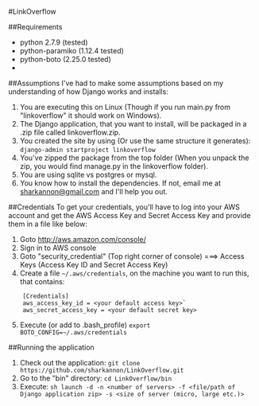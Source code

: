 #LinkOverflow

##Requirements
* python 2.7.9 (tested)
* python-paramiko (1.12.4 tested)
* python-boto (2.25.0 tested)
* 

##Assumptions
I've had to make some assumptions based on my understanding of how Django works and installs:

1. You are executing this on Linux (Though if you run main.py from "linkoverflow" it should work on Windows).
2. The Django application, that you want to install, will be packaged in a .zip file called linkoverflow.zip. 
3. You created the site by using (Or use the same structure it generates): `django-admin startproject linkoverflow`
4. You've zipped the package from the top folder (When you unpack the zip, you would find manage.py in the linkoverflow folder).
5. You are using sqlite vs postgres or mysql.
6. You know how to install the dependencies.  If not, email me at sharkannon@gmail.com and I'll help you out.

##Credentials
To get your credentials, you'll have to log into your AWS account and get the AWS Access Key and Secret Access Key and provide them in a file like below:

1. Goto http://aws.amazon.com/console/
2. Sign in to AWS console
3. Goto "security_credential" (Top right corner of console) ===> Access Keys (Access Key ID and Secret Access Key)
4. Create a file `~/.aws/credentials`, on the machine you want to run this, that contains:
```
    [Credentials]
    aws_access_key_id = <your default access key>`
    aws_secret_access_key = <your default secret key>
```
5. Execute (or add to .bash_profile) `export BOTO_CONFIG=~/.aws/credentials`

##Running the application
1. Check out the application: `git clone https://github.com/sharkannon/LinkOverflow.git`
2. Go to the "bin" directory: `cd LinkOverflow/bin`
3. Execute: `sh launch -d -n <number of servers> -f <file/path of Django application zip> -s <size of server (micro, large etc.)>`